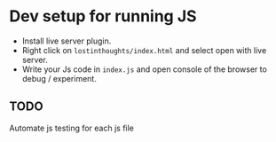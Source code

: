 # Dev setup for running JS
- Install live server plugin.
- Right click on `lostinthoughts/index.html` and select open with live server.
- Write your Js code in `index.js` and open console of the browser to debug / experiment.

## TODO
Automate js testing for each js file
